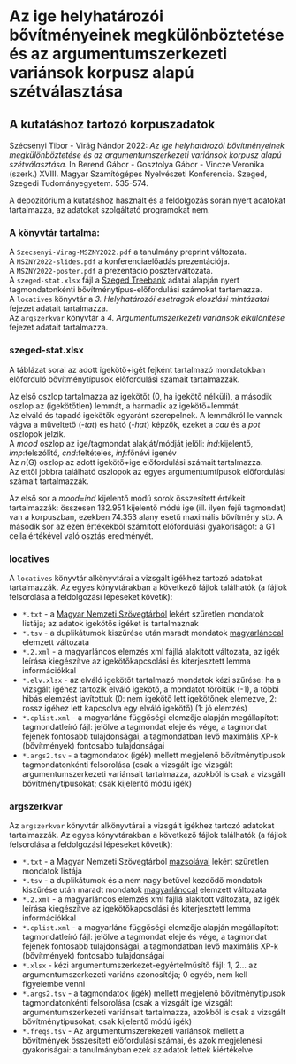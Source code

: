 # Az ige helyhatározói bővítményeinek megkülönböztetése és az argumentumszerkezeti variánsok korpusz alapú szétválasztása
## A kutatáshoz tartozó korpuszadatok
Szécsényi Tibor - Virág Nándor 2022: *Az ige helyhatározói bővítményeinek megkülönböztetése és az argumentumszerkezeti variánsok korpusz alapú szétválasztása*. In Berend Gábor - Gosztolya Gábor - Vincze Veronika (szerk.) XVIII. Magyar Számítógépes Nyelvészeti Konferencia. Szeged, Szegedi Tudományegyetem. 535-574.

A depozitórium a kutatáshoz használt és a feldolgozás során nyert adatokat tartalmazza, az adatokat szolgáltató programokat nem.

### A könyvtár tartalma:
A `Szecsenyi-Virag-MSZNY2022.pdf` a tanulmány preprint változata.  
A `MSZNY2022-slides.pdf` a konferenciaelőadás prezentációja.  
A `MSZNY2022-poster.pdf` a prezentáció poszterváltozata.  
A `szeged-stat.xlsx` fájl a [Szeged Treebank](https://rgai.inf.u-szeged.hu/node/113) adatai alapján nyert tagmondatonkénti bővítménytípus-előfordulási számokat tartamazza.  
A `locatives` könyvtár a *3. Helyhatározói esetragok eloszlási mintázatai* fejezet adatait tartalmazza.   
Az `argszerkvar` könyvtár a *4. Argumentumszerkezeti variánsok elkülönítése* fejezet adatait tartalmazza.

### szeged-stat.xlsx
A táblázat sorai az adott igekötő+igét fejként tartalmazó mondatokban előforduló bővítménytípusok előfordulási számait tartalmazzák. 

Az első oszlop tartalmazza az igekötőt (0, ha igekötő nélküli), a második oszlop az (igekötőtlen) lemmát, a harmadik az igekötő+lemmát.  
Az elváló és tapadó igekötők egyaránt szerepelnek. A lemmákról le vannak vágva a műveltető (*-tat*) és ható (*-hat*) képzők, ezeket a *cau* és a *pot* oszlopok jelzik.  
A *mood* oszlop az ige/tagmondat alakját/módját jelöli: *ind*:kijelentő, *imp*:felszólító, *cnd*:feltételes, *inf*:főnévi igenév  
Az *n*(G) oszlop az adott igekötő+ige előfordulási számait tartalmazza.  
Az ettől jobbra található oszlopok az egyes argumentumtípusok előfordulási számait tartalmazzák.  

Az első sor a *mood=ind* kijelentő módú sorok összesített értékeit tartalmazzák: összesen 132.951 kijelentő módú ige (ill. ilyen fejű tagmondat) van a korpuszban, ezekben 74.353 alany esetű maximális bővítmény stb. A második sor az ezen értékekből számított előfordulási gyakoriságot: a G1 cella értékével való osztás eredményét.


### locatives
A `locatives` könyvtár alkönyvtárai a vizsgált igékhez tartozó adatokat tartalmazzák. Az egyes könyvtárakban a következő fájlok találhatók (a fájlok felsorolása a feldolgozási lépéseket követik):
* `*.txt` - a [Magyar Nemzeti Szövegtárból](http://clara.nytud.hu/mnsz2-dev/) lekért szűretlen mondatok listája; az adatok igekötős igéket is tartalmaznak 
* `*.tsv` - a duplikátumok kiszűrése után maradt mondatok [magyarlánccal](https://rgai.inf.u-szeged.hu/magyarlanc) elemzett változata
* `*.2.xml` - a magyarláncos elemzés xml fájllá alakított változata, az igék leírása kiegészítve az igekötőkapcsolási és kiterjesztett lemma információkkal
* `*.elv.xlsx` - az elváló igekötőt tartalmazó mondatok kézi szűrése: ha a vizsgált igéhez tartozik elváló igekötő, a mondatot töröltük (-1), a többi hibás elemzést javítottuk (0: nem igekötő lett igekötőnek elemezve, 2: rossz igéhez lett kapcsolva egy elváló igekötő) (1: jó elemzés)
* `*.cplist.xml` - a magyarlánc függőségi elemzője alapján megállapított tagmondatleíró fájl: jelölve a tagmondat eleje és vége, a tagmondat fejének fontosabb tulajdonságai, a tagmondatban levő maximális XP-k (bővítmények) fontosabb tulajdonságai
* `*.args2.tsv` - a tagmondatok (igék) mellett megjelenő bővítménytípusok tagmondatonkénti felsorolása (csak a vizsgált ige vizsgált argumentumszerkezeti variánsait tartalmazza, azokból is csak a vizsgált bővítménytípusokat; csak kijelentő módú igék)


### argszerkvar
Az `argszerkvar` könyvtár alkönyvtárai a vizsgált igékhez tartozó adatokat tartalmazzák. Az egyes könyvtárakban a következő fájlok találhatók (a fájlok felsorolása a feldolgozási lépéseket követik):
* `*.txt` - a Magyar Nemzeti Szövegtárból [mazsolával](http://corpus.nytud.hu/mazsola/) lekért szűretlen mondatok listája
* `*.tsv` - a duplikátumok és a nem nagy betűvel kezdődő mondatok kiszűrése után maradt mondatok [magyarlánccal](https://rgai.inf.u-szeged.hu/magyarlanc) elemzett változata
* `*.2.xml` - a magyarláncos elemzés xml fájllá alakított változata, az igék leírása kiegészítve az igekötőkapcsolási és kiterjesztett lemma információkkal
* `*.cplist.xml` - a magyarlánc függőségi elemzője alapján megállapított tagmondatleíró fájl: jelölve a tagmondat eleje és vége, a tagmondat fejének fontosabb tulajdonságai, a tagmondatban levő maximális XP-k (bővítmények) fontosabb tulajdonságai
* `*.xlsx` - kézi argumentumszerkezet-egyértelműsítő fájl: 1, 2... az argumentumszerkezeti variáns azonosítója; 0 egyéb, nem kell figyelembe venni
* `*.args2.tsv` - a tagmondatok (igék) mellett megjelenő bővítménytípusok tagmondatonkénti felsorolása (csak a vizsgált ige vizsgált argumentumszerkezeti variánsait tartalmazza, azokból is csak a vizsgált bővítménytípusokat; csak kijelentő módú igék)
* `*.freqs.tsv` - Az argumentumszerekezeti variánsok mellett a bővítmények összesített előfordulási számai, és azok megjelenési gyakoriságai: a tanulmányban ezek az adatok lettek kiértékelve
